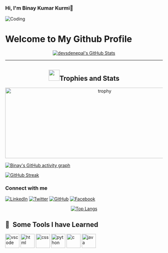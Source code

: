 ### Hi, I'm Binay Kumar Kurmi👋
![Coding](https://media.giphy.com/media/ZVik7pBtu9dNS/giphy.gif)
# Welcome to My Github Profile
 <p align="center">
   <a href="https://awesome-github-stats.azurewebsites.net/index.html??cardType=level-alternate&theme=radical&preferLogin=false">    <img  alt="devsdenepal's GitHub Stats" src="https://awesome-github-stats.azurewebsites.net/user-stats/Binaykumar12?cardType=level-alternate&theme=radical&preferLogin=false" />  </a>
  </p>
    <hr/>
<h2 id="trophies-and-stats" align="center"><img src="https://media0.giphy.com/media/tpw9otZtzhkAZmYae1/giphy.gif?cid=6c09b952bdxvaump82btra5u50inzb7jz9q51xtieuxvca9l&rid=giphy.gif&ct=s"height="35px">Trophies and Stats</h2>
<p align="center">
<a href="https://github.com/ryo-ma/github-profile-trophy"><img src="https://github-profile-trophy.vercel.app/?theme=dark_lover&amp;username=Binaykumar12" alt="trophy" height=225px" width="620px"></a>
</p>

 [![Binay's GitHub activity graph](https://github-readme-activity-graph.vercel.app/graph?username=BinayKumar12&theme=react-dark)](https://github.com/BinayKumar12/github-readme-activity-graph)



[![GitHub Streak](https://github-readme-streak-stats.herokuapp.com/?user=BinayKumar12&theme=dark)](https://git.io/streak-stats)
### Connect with me
[<img src="https://img.icons8.com/fluent/48/000000/linkedin.png" alt="LinkedIn"/>](https://www.linkedin.com/in/binay-kumar-kurmi-b06429293/)
[<img src="https://img.icons8.com/fluent/48/000000/twitter.png" alt="Twitter"/>](https://x.com/KumarBinay25823)
[<img src="https://img.icons8.com/fluent/48/000000/github.png" alt="GitHub"/>](https://github.com/BinayKumar12)
[<img src="https://img.icons8.com/fluent/48/000000/facebook-new.png" alt="Facebook"/>](https://www.facebook.com/profile.php?id=100054903687163)


<div align="center">
  <a href="https://github.com/BinayKumar12/github-readme-stats">
    <img src="https://github-readme-stats.vercel.app/api/top-langs/?username=BinayKumar12&layout=donut-vertical" alt="Top Langs">
  </a>
</div>


<h2> 🚀 &nbsp;Some Tools I have Learned</h2>
<p align="left">
<img src="https://cdn.jsdelivr.net/gh/devicons/devicon/icons/vscode/vscode-original.svg" alt="vscode" width="45" height="45"/>

 <img src="https://cdn.jsdelivr.net/gh/devicons/devicon/icons/html5/html5-original.svg" alt="html" width="45" height="45"/>
 <img src="https://cdn.jsdelivr.net/gh/devicons/devicon/icons/css3/css3-original.svg" alt="css" width="45" height="45"/>
<img src="https://cdn.jsdelivr.net/gh/devicons/devicon/icons/python/python-original.svg" alt="python" width="45" height="45"/>
<img src="https://cdn.jsdelivr.net/gh/devicons/devicon/icons/c/c-original.svg" alt="c" width="45" height="45"/>
<img src="https://cdn.jsdelivr.net/gh/devicons/devicon/icons/java/java-original.svg" alt="java" width="45" height="45"/>
<!-- in your header -->
<link rel="stylesheet" href="https://cdn.jsdelivr.net/gh/devicons/devicon@latest/devicon.min.css">

<!-- in your body -->
<i class="devicon-devicon-plain"></i>

</p>

